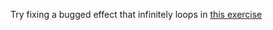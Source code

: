 Try fixing a bugged effect that infinitely loops in
[this exercise](https://replit.com/@Yedhin/Effect-Array-Dependency#src/App.jsx)